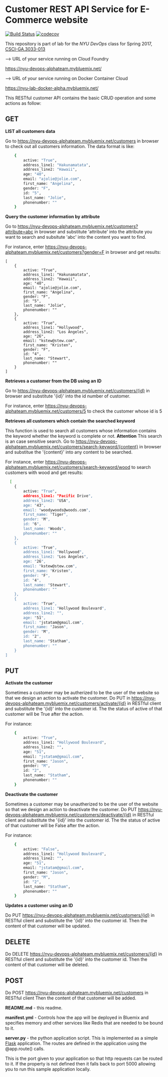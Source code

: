 # Customer REST API Service for E-Commerce website

[![Build Status](https://travis-ci.org/devops-alpha-s17/customers.svg?branch=master)](https://travis-ci.org/devops-alpha-s17/customers) [![codecov](https://codecov.io/gh/devops-alpha-s17/customers/branch/master/graph/badge.svg)](https://codecov.io/gh/devops-alpha-s17/customers)

This repository is part of lab for the *NYU DevOps* class for Spring 2017, [CSCI-GA.3033-013](http://cs.nyu.edu/courses/spring17/CSCI-GA.3033-013/)

--> URL of your service running on Cloud Foundry

https://nyu-devops-alphateam.mybluemix.net/

--> URL of your service running on Docker Container Cloud

https://nyu-lab-docker-alpha.mybluemix.net/

This RESTful customer API contains the basic CRUD operation and some actions as follow:

## GET

**LIST all customers data**

Go to https://nyu-devops-alphateam.mybluemix.net/customers in browser to check out all customers information. The data format is like:

```bash
    {
        active: "True",
        address_line1: "Hakunamatata",
        address_line2: "Hawaii",
        age: "40",
        email: "ajolie@jolie.com",
        first_name: "Angelina",
        gender: "F",
        id: "5",
        last_name: "Jolie",
        phonenumber: ""
    }
```

**Query the customer information by attribute**

Go to https://nyu-devops-alphateam.mybluemix.net/customers?attribute=abc in browser and substitute 'attribute' into the attribute you want to search and subsitute 'abc' into the content you want to find.

For instance, enter https://nyu-devops-alphateam.mybluemix.net/customers?gender=F in browser and get results:

    [
        {
            active: "True",
            address_line1: "Hakunamatata",
            address_line2: "Hawaii",
            age: "40",
            email: "ajolie@jolie.com",
            first_name: "Angelina",
            gender: "F",
            id: "5",
            last_name: "Jolie",
            phonenumber: ""
        },
        {
            active: "True",
            address_line1: "Hollywood",
            address_line2: "Los Angeles",
            age: "26",
            email: "kstew@stew.com",
            first_name: "Kristen",
            gender: "F",
            id: "4",
            last_name: "Stewart",
            phonenumber: ""
        }
    ]

**Retrieves a customer from the DB using an ID**

Go to https://nyu-devops-alphateam.mybluemix.net/customers/{id} in browser and substitute '{id}' into the id number of customer.

For instance, enter https://nyu-devops-alphateam.mybluemix.net/customers/5 to check the customer whose id is 5

**Retrieves all customers which contain the searched keyword**

This function is used to search all customers whose information contains the keyword whether the keyword is complete or not.
**Attention** This search is an case sensitive search.
Go to https://nyu-devops-alphateam.mybluemix.net/customers/search-keyword/{content} in browser and substitue the '{content}' into any content to be searched.

For instance, enter https://nyu-devops-alphateam.mybluemix.net/customers/search-keyword/wood to search customers with wood and get results:

```bash
  [
    {
        active: "True",
        address_line1: "Pacific Drive",
        address_line2: "USA",
        age: "43",
        email: "woodywoods@woods.com",
        first_name: "Tiger",
        gender: "M",
        id: "6",
        last_name: "Woods",
        phonenumber: ""
    },
    {
        active: "True",
        address_line1: "Hollywood",
        address_line2: "Los Angeles",
        age: "26",
        email: "kstew@stew.com",
        first_name: "Kristen",
        gender: "F",
        id: "4",
        last_name: "Stewart",
        phonenumber: ""
    },
    {
        active: "True",
        address_line1: "Hollywood Boulevard",
        address_line2: "",
        age: "51",
        email: "jstatam@gmail.com",
        first_name: "Jason",
        gender: "M",
        id: "2",
        last_name: "Statham",
        phonenumber: ""
    }
]
```

## PUT

**Activate the customer**

Sometimes a customer may be autherized to be the user of the website so that we design an action to activate the customer.
Do PUT in https://nyu-devops-alphateam.mybluemix.net/customers/activate/{id} in RESTful client and substitute the '{id}' into the customer id. The the status of active of that customer will be True after the action.

For instance:
```bash
    {
        active: "True",
        address_line1: "Hollywood Boulevard",
        address_line2: "",
        age: "51",
        email: "jstatam@gmail.com",
        first_name: "Jason",
        gender: "M",
        id: "2",
        last_name: "Statham",
        phonenumber: ""
    }
```

**Deactivate the customer**

Sometimes a customer may be unautherized to be the user of the website so that we design an action to deactivate the customer.
Do PUT  https://nyu-devops-alphateam.mybluemix.net/customers/deactivate/{id} in RESTful client and substitute the '{id}' into the customer id. The the status of active of that customer will be False after the action.

For instance:
```bash
    {
        active: "False",
        address_line1: "Hollywood Boulevard",
        address_line2: "",
        age: "51",
        email: "jstatam@gmail.com",
        first_name: "Jason",
        gender: "M",
        id: "2",
        last_name: "Statham",
        phonenumber: ""
    }
```

**Updates a customer using an ID**

Do PUT  https://nyu-devops-alphateam.mybluemix.net/customers/{id} in RESTful client and substitute the '{id}' into the customer id. Then the content of that customer will be updated.

## DELETE

Do DELETE https://nyu-devops-alphateam.mybluemix.net/customers/{id} in RESTful client and substitute the '{id}' into the customer id. Then the content of that customer will be deleted.

## POST

Do POST https://nyu-devops-alphateam.mybluemix.net/customers in RESTful client Then the content of that customer will be added.




**README.md** - this readme.

**manifest.yml** - Controls how the app will be deployed in Bluemix and specifies memory and other services like Redis that are needed to be bound to it.

**server.py** - the python application script. This is implemented as a simple [Flask](http://flask.pocoo.org/) application. The routes are defined in the application using the @app.route() calls.

This is the port given to your application so that http requests can be routed to it. If the property is not defined then it falls back to port 5000 allowing you to run this sample application locally.
